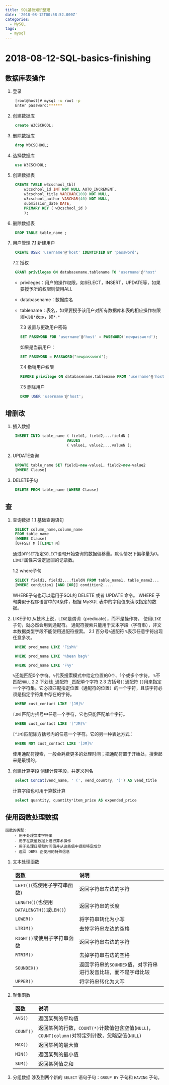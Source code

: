 ```yaml
---
title: SQL基础知识整理
date: '2018-08-12T00:58:52.000Z'
categories:
  - MySQL
tags:
  - mysql
---
```


# 2018-08-12-SQL-basics-finishing

## 数据库表操作

1. 登录

   ```bash
    [root@host]# mysql -u root -p
    Enter password:******
   ```

2. 创建数据库

   ```sql
    create W3CSCHOOL;
   ```

3. 删除数据库

   ```sql
    drop W3CSCHOOL;
   ```

4. 选择数据库

   ```sql
    use W3CSCHOOL;
   ```

5. 创建数据表

   ```sql
    CREATE TABLE w3cschool_tbl(
        w3cschool_id INT NOT NULL AUTO_INCREMENT,
        w3cschool_title VARCHAR(100) NOT NULL,
        w3cschool_author VARCHAR(40) NOT NULL,
        submission_date DATE,
        PRIMARY KEY ( w3cschool_id )
        );
   ```

6. 删除数据表

   ```sql
    DROP TABLE table_name ;
   ```

7. 用户管理 7.1 新建用户

   ```sql
    CREATE USER 'username'@'host' IDENTIFIED BY 'password';
   ```

   7.2 授权

   ```sql
    GRANT privileges ON databasename.tablename TO 'username'@'host'
   ```

   * privileges：用户的操作权限，如SELECT，INSERT，UPDATE等，如果要授予所的权限则使用ALL
   * databasename：数据库名
   * tablename：表名，如果要授予该用户对所有数据库和表的相应操作权限则可用`*`表示，如`*.*`

     7.3 设置与更改用户密码

     ```sql
     SET PASSWORD FOR 'username'@'host' = PASSWORD('newpassword');
     ```

     如果是当前用户：

     ```sql
     SET PASSWORD = PASSWORD("newpassword");
     ```

     7.4 撤销用户权限

     ```sql
     REVOKE privilege ON databasename.tablename FROM 'username'@'host';
     ```

     7.5 删除用户

     ```sql
     DROP USER 'username'@'host';
     ```

## 增删改

1. 插入数据

   ```sql
    INSERT INTO table_name ( field1, field2,...fieldN )
                           VALUES
                           ( value1, value2,...valueN );
   ```

2. UPDATE查询

   ```sql
    UPDATE table_name SET field1=new-value1, field2=new-value2
    [WHERE Clause]
   ```

3. DELETE子句

   ```sql
    DELETE FROM table_name [WHERE Clause]
   ```

## 查

1. 查询数据 1.1 基础查询语句

   ```sql
    SELECT column_name,column_name
    FROM table_name
    [WHERE Clause]
    [OFFSET M ][LIMIT N]
   ```

   通过`OFFSET`指定`SELECT`语句开始查询的数据偏移量。默认情况下偏移量为0。 `LIMIT`属性来设定返回的记录数。

   1.2 where子句

   ```sql
    SELECT field1, field2,...fieldN FROM table_name1, table_name2...
    [WHERE condition1 [AND [OR]] condition2.....
   ```

   WHERE子句也可以运用于SQL的 DELETE 或者 UPDATE 命令。 WHERE 子句类似于程序语言中的if条件，根据 MySQL 表中的字段值来读取指定的数据。

2. LIKE子句 从技术上说，`LIKE`是谓词（predicate），而不是操作符。 使用`LIKE`子句，就必然会用到通配符。 通配符搜索只能用于文本字段（字符串），非文本数据类型字段不能使用通配符搜索。 2.1 百分号`%`通配符 `%`表示任意字符出现任意多次。

   ```sql
    WHERE prod_name LIKE 'Fish%'
   ```

   ```sql
    WHERE prod_name LIKE '%bean bag%'
   ```

   ```sql
    WHERE prod_name LIKE 'F%y'
   ```

   `%`还能匹配0个字符。`%`代表搜索模式中给定位置的0个、1个或多个字符。 `%`不匹配`NULL` 2.2 下划线`_`通配符 `_`匹配单个字符 2.3 方括号`[]`通配符 `[]`用来指定一个字符集。它必须匹配指定位置（通配符的位置）的一个字符，且该字符必须是指定字符集中存在的字符。

   ```sql
    WHERE cust_contact LIKE '[JM]%'
   ```

   `[JM]`匹配方括号中任意一个字符，它也只能匹配单个字符。

   ```sql
    WHERE cust_contact LIKE '[^JM]%'
   ```

   `[^JM]`匹配除方括号内的任意一个字符。它的另一种表达方式：

   ```sql
    WHERE NOT cust_contact LIKE '[JM]%'
   ```

   使用通配符搜索，一般会耗费更多的处理时间；把通配符置于开始处，搜索起来是最慢的。

3. 创建计算字段 创建计算字段，并定义列名

   ```sql
    select Concat(vend_name, ' (', vend_country, ')') AS vend_title
   ```

   计算字段也可用于算数计算

   ```sql
    select quantity, quantity*item_price AS expended_price
   ```

## 使用函数处理数据

```text
函数的类型：
    - 用于处理文本字符串
    - 用于在数值数据上进行算术操作
    - 用于处理日期和时间值并从这些值中提取特定成分
    - 返回 DBMS 正使用的特殊信息
```

1. 文本处理函数

   | 函数 | 说明 |
   | :--- | :--- |
   | `LEFT()`\(或使用子字符串函数\) | 返回字符串左边的字符 |
   | `LENGTH()`\(也使用`DATALENGTH()`或`LEN()`\) | 返回字符串的长度 |
   | `LOWER()` | 将字符串转化为小写 |
   | `LTRIM()` | 去掉字符串左边的空格 |
   | `RIGHT()`或使用子字符串函数 | 返回字符串右边的字符 |
   | `RTRIM()` | 去掉字符串右边的空格 |
   | `SOUNDEX()` | 返回字符串的`SOUNDEX`值，对字符串进行发音比较，而不是字母比较 |
   | `UPPER()` | 将字符串转化为大写 |

2. 聚集函数

   | 函数 | 说明 |
   | :--- | :--- |
   | `AVG()` | 返回某列的平均值 |
   | `COUNT()` | 返回某列的行数，`COUNT(*)`计数值包含空值\(`NULL`\)，`COUNT(column)`对特定列计数，忽略空值\(`NULL`\) |
   | `MAX()` | 返回某列的最大值 |
   | `MIN()` | 返回某列的最小值 |
   | `SUM()` | 返回某列值之和 |

3. 分组数据 涉及到两个新的 `SELECT` 语句子句：`GROUP BY` 子句和 `HAVING` 子句。

